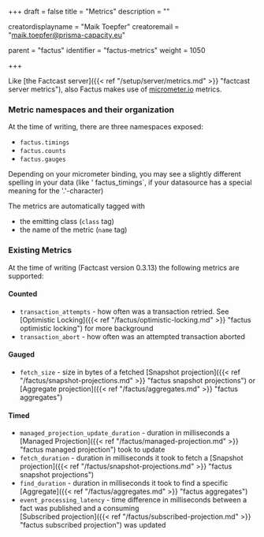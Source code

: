 +++
draft = false
title = "Metrics"
description = ""


creatordisplayname = "Maik Toepfer"
creatoremail = "maik.toepfer@prisma-capacity.eu"


parent = "factus"
identifier = "factus-metrics"
weight = 1050

+++

Like [the Factcast server]({{< ref "/setup/server/metrics.md" >}} "factcast server metrics"), also Factus makes use 
of [micrometer.io](https://micrometer.io/) metrics.

### Metric namespaces and their organization

At the time of writing, there are three namespaces exposed:

* `factus.timings`
* `factus.counts`
* `factus.gauges`

Depending on your micrometer binding, you may see a slightly different spelling in your data (like '
factus_timings`, if your datasource has a special meaning for the '.'-character)

The metrics are automatically tagged with 

* the emitting class (`class` tag) 
* the name of the metric (`name` tag)

### Existing Metrics
At the time of writing (Factcast version 0.3.13) the following metrics are supported:

#### Counted
- `transaction_attempts` - how often was a transaction retried. See [Optimistic Locking]({{< ref "/factus/optimistic-locking.md" >}} 
"factus optimistic locking") for more background
- `transaction_abort` - how often was an attempted transaction aborted

#### Gauged
- `fetch_size` - size in bytes of a fetched [Snapshot projection]({{< ref "/factus/snapshot-projections.md" >}} 
"factus snapshot projections") or [Aggregate projection]({{< ref "/factus/aggregates.md" >}} 
"factus aggregates") 
  
#### Timed
- `managed_projection_update_duration`  - duration in milliseconds a [Managed Projection]({{< ref "/factus/managed-projection.md" >}} 
"factus managed projection") took to update
- `fetch_duration` - duration in milliseconds it took to fetch a [Snapshot projection]({{< ref "/factus/snapshot-projections.md" >}} 
"factus snapshot projections")
- `find_duration` - duration in milliseconds it took to find a specific [Aggregate]({{< ref "/factus/aggregates.md" >}} 
"factus aggregates")
- `event_processing_latency` - time difference in milliseconds between a fact was published and a consuming  
[Subscribed projection]({{< ref "/factus/subscribed-projection.md" >}} "factus subscribed projection") was updated
  
 
